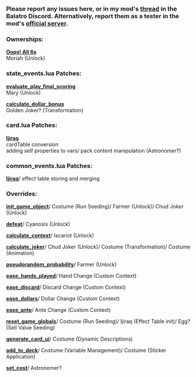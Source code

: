 ### Please report any issues here, or in my mod's [thread](https://discord.com/channels/1116389027176787968/1335324781528092672) in the Balatro Discord. Alternatively, report them as a tester in the mod's [official server](https://discord.gg/QwJtrdy4xS).


### Ownerships:
<ins>**Oops! All 6s**</ins>\
Moriah (Unlock)


### state_events.lua Patches:
<ins>**evaluate_play_final_scoring**</ins>\
Mary (Unlock)

<ins>**calculate_dollar_bonus**</ins>\
Golden Joker? (Transformation)

### card.lua Patches:
<ins>**Ijiraq**</ins>\
cardTable conversion\
adding self properties to vars/
pack content manipulation (Astronomer?)

### common_events.lua Patches:
<ins>**Ijiraq**</ins>/
effect table storing and merging


### Overrides:



<ins>**init_game_object**</ins>/
Costume (Run Seeding)/
Farmer (Unlock)/
Chud Joker (Unlock)

<ins>**defeat**</ins>/
Cyanosis (Unlock)

<ins>**calculate_context**</ins>/
Iscariot (Unlock)

<ins>**calculate_joker**</ins>/
Chud Joker (Unlock)/
Costume (Transformation)/
Costume (Animation)

<ins>**pseudorandom_probability**</ins>/
Farmer (Unlock)

<ins>**ease_hands_played**</ins>/
Hand Change (Custom Context)

<ins>**ease_discard**</ins>/
Discard Change (Custom Context)

<ins>**ease_dollars**</ins>/
Dollar Change (Custom Context)

<ins>**ease_ante**</ins>/
Ante Change (Custom Context)

<ins>**reset_game_globals**</ins>/
Costume (Run Seeding)/
Ijiraq (Effect Table init)/
Egg? (Sell Value Seeding)

<ins>**generate_card_ui**</ins>/
Costume (Dynamic Descriptions)

<ins>**add_to_deck**</ins>/
Costume (Variable Management)/
Costume (Sticker Application)

<ins>**set_cost**</ins>/
Astronomer? 